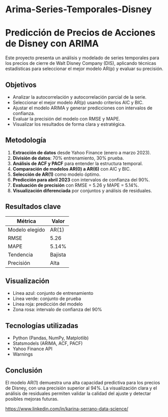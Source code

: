 # Arima-Series-Temporales-Disney
# Predicción de Precios de Acciones de Disney con ARIMA

Este proyecto presenta un análisis y modelado de series temporales para los precios de cierre de Walt Disney Company (DIS), aplicando técnicas estadísticas para seleccionar el mejor modelo AR(p) y evaluar su precisión.

## Objetivos

- Analizar la autocorrelación y autocorrelación parcial de la serie.
- Seleccionar el mejor modelo AR(p) usando criterios AIC y BIC.
- Ajustar el modelo ARIMA y generar predicciones con intervalos de confianza.
- Evaluar la precisión del modelo con RMSE y MAPE.
- Visualizar los resultados de forma clara y estratégica.

## Metodología

1. **Extracción de datos** desde Yahoo Finance (enero a marzo 2023).
2. **División de datos**: 70% entrenamiento, 30% prueba.
3. **Análisis de ACF y PACF** para entender la estructura temporal.
4. **Comparación de modelos AR(0) a AR(6)** con AIC y BIC.
5. **Selección de AR(1)** como modelo óptimo.
6. **Predicción para abril 2023** con intervalos de confianza del 90%.
7. **Evaluación de precisión** con RMSE = 5.26 y MAPE = 5.14%.
8. **Visualización diferenciada** por conjuntos y análisis de residuales.

## Resultados clave

| Métrica        | Valor     |
|----------------|-----------|
| Modelo elegido | AR(1)     |
| RMSE           | 5.26      |
| MAPE           | 5.14%     |
| Tendencia      | Bajista   |
| Precisión      | Alta      |

## Visualización

- Línea azul: conjunto de entrenamiento  
- Línea verde: conjunto de prueba  
- Línea roja: predicción del modelo  
- Zona rosa: intervalo de confianza del 90%

## Tecnologías utilizadas

- Python (Pandas, NumPy, Matplotlib)
- Statsmodels (ARIMA, ACF, PACF)
- Yahoo Finance API
- Warnings

## Conclusión

El modelo AR(1) demuestra una alta capacidad predictiva para los precios de Disney, con una precisión superior al 94%. La visualización clara y el análisis de residuales permiten validar la calidad del ajuste y detectar posibles mejoras futuras.

https://www.linkedin.com/in/karina-serrano-data-science/
